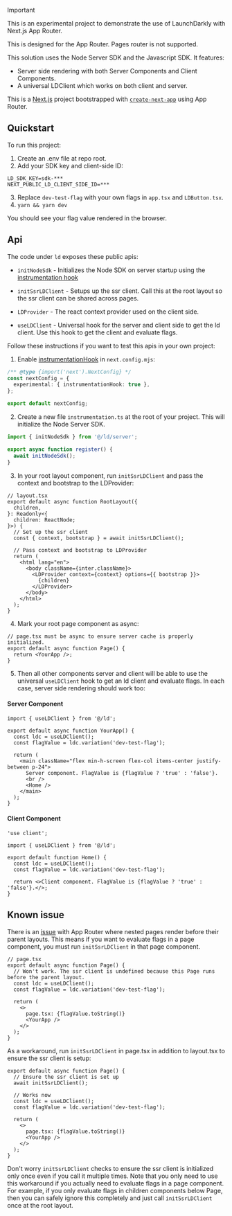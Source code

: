 > [!IMPORTANT]  
> This is an experimental project to demonstrate the use of LaunchDarkly with Next.js App Router.
>
> This is designed for the App Router. Pages router is not supported.

This solution uses the Node Server SDK and the Javascript SDK. It features:

- Server side rendering with both Server Components and Client Components.
- A universal LDClient which works on both client and server.

This is a [Next.js](https://nextjs.org/) project bootstrapped with [`create-next-app`](https://github.com/vercel/next.js/tree/canary/packages/create-next-app) using App Router.

## Quickstart

To run this project:

1. Create an .env file at repo root.
2. Add your SDK key and client-side ID:

```dotenv
LD_SDK_KEY=sdk-***
NEXT_PUBLIC_LD_CLIENT_SIDE_ID=***
```

3. Replace `dev-test-flag` with your own flags in `app.tsx` and `LDButton.tsx`.
4. `yarn && yarn dev`

You should see your flag value rendered in the browser.

## Api

The code under `ld` exposes these public apis:

- `initNodeSdk` - Initializes the Node SDK on server startup using the [instrumentation hook](https://nextjs.org/docs/app/building-your-application/optimizing/instrumentation)

- `initSsrLDClient` - Setups up the ssr client. Call this at the root layout so the ssr client can be shared across pages.

- `LDProvider` - The react context provider used on the client side.

- `useLDClient` - Universal hook for the server and client side to get the ld client. Use this hook to get the client and evaluate flags.

Follow these instructions if you want to test this apis in your own project:

1. Enable [instrumentationHook](https://nextjs.org/docs/app/building-your-application/optimizing/instrumentation) in `next.config.mjs`:

```ts
/** @type {import('next').NextConfig} */
const nextConfig = {
  experimental: { instrumentationHook: true },
};

export default nextConfig;
```

2. Create a new file `instrumentation.ts` at the root of your project. This will initialize the Node Server SDK.

```ts
import { initNodeSdk } from '@/ld/server';

export async function register() {
  await initNodeSdk();
}
```

3. In your root layout component, run `initSsrLDClient` and pass the context and bootstrap to the LDProvider:

```tsx
// layout.tsx
export default async function RootLayout({
  children,
}: Readonly<{
  children: ReactNode;
}>) {
  // Set up the ssr client
  const { context, bootstrap } = await initSsrLDClient();

  // Pass context and bootstrap to LDProvider
  return (
    <html lang="en">
      <body className={inter.className}>
        <LDProvider context={context} options={{ bootstrap }}>
          {children}
        </LDProvider>
      </body>
    </html>
  );
}
```

4. Mark your root page component as async:

```tsx
// page.tsx must be async to ensure server cache is properly initialized.
export default async function Page() {
  return <YourApp />;
}
```

5. Then all other components server and client will be able to use the universal `useLDClient` hook to get an ld client and evaluate flags. In each case, server side rendering should work too:

#### Server Component

```tsx
import { useLDClient } from '@/ld';

export default async function YourApp() {
  const ldc = useLDClient();
  const flagValue = ldc.variation('dev-test-flag');

  return (
    <main className="flex min-h-screen flex-col items-center justify-between p-24">
      Server component. FlagValue is {flagValue ? 'true' : 'false'}.
      <br />
      <Home />
    </main>
  );
}
```

#### Client Component

```tsx
'use client';

import { useLDClient } from '@/ld';

export default function Home() {
  const ldc = useLDClient();
  const flagValue = ldc.variation('dev-test-flag');

  return <>Client component. FlagValue is {flagValue ? 'true' : 'false'}.</>;
}
```

## Known issue

There is an [issue](https://github.com/vercel/next.js/discussions/53026) with App Router where nested pages render before their parent layouts. This means if you want to evaluate flags in a page component, you must run `initSsrLDClient` in that page component.

```tsx
// page.tsx
export default async function Page() {
  // Won't work. The ssr client is undefined because this Page runs before the parent layout.
  const ldc = useLDClient();
  const flagValue = ldc.variation('dev-test-flag');

  return (
    <>
      page.tsx: {flagValue.toString()}
      <YourApp />
    </>
  );
}
```

As a workaround, run `initSsrLDClient` in page.tsx in addition to layout.tsx to ensure the ssr client is setup:

```tsx
export default async function Page() {
  // Ensure the ssr client is set up
  await initSsrLDClient();

  // Works now
  const ldc = useLDClient();
  const flagValue = ldc.variation('dev-test-flag');

  return (
    <>
      page.tsx: {flagValue.toString()}
      <YourApp />
    </>
  );
}
```

Don't worry `initSsrLDClient` checks to ensure the ssr client is initialized only once even if you call it multiple times. Note that you only need to use this workaround if you actually need to evaluate flags in a page component. For example, if you only evaluate flags in children components below Page, then you can safely ignore this completely and just call `initSsrLDClient` once at the root layout.
